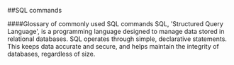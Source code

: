 ##SQL commands

####Glossary of commonly used SQL commands
SQL, 'Structured Query Language', is a programming language designed to manage data stored in relational databases. SQL operates through simple, declarative statements. This keeps data accurate and secure, and helps maintain the integrity of databases, regardless of size.
